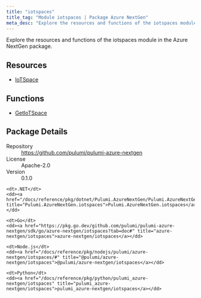 ```yaml
---
title: "iotspaces"
title_tag: "Module iotspaces | Package Azure NextGen"
meta_desc: "Explore the resources and functions of the iotspaces module in the Azure NextGen package."
---
```


<!-- WARNING: this file was generated by Pulumi Docs Generator. -->
<!-- Do not edit by hand unless you're certain you know what you are doing! -->

Explore the resources and functions of the iotspaces module in the Azure NextGen package.

<h2 id="resources">Resources</h2>
<ul class="api">
    <li><a href="iotspace" title="IoTSpace"><span class="symbol resource"></span>IoTSpace</a></li>
</ul>

<h2 id="functions">Functions</h2>
<ul class="api">
    <li><a href="getiotspace" title="GetIoTSpace"><span class="symbol function"></span>GetIoTSpace</a></li>
</ul>

<h2 id="package-details">Package Details</h2>
<dl class="package-details">
	<dt>Repository</dt>
	<dd><a href="https://github.com/pulumi/pulumi-azure-nextgen">https://github.com/pulumi/pulumi-azure-nextgen</a></dd>
	<dt>License</dt>
	<dd>Apache-2.0</dd>
	<dt>Version</dt>
	<dd>0.1.0</dd>
</dl>



<dl class="tabular">

    <dt>.NET</dt>
    <dd><a href="/docs/reference/pkg/dotnet/Pulumi.AzureNextGen/Pulumi.AzureNextGen.iotspaces.html" title="Pulumi.AzureNextGen.iotspaces">Pulumi.AzureNextGen.iotspaces</a></dd>

    <dt>Go</dt>
    <dd><a href="https://pkg.go.dev/github.com/pulumi/pulumi-azure-nextgen/sdk/go/azure-nextgen/iotspaces?tab=doc#" title="azure-nextgen/iotspaces">azure-nextgen/iotspaces</a></dd>

    <dt>Node.js</dt>
    <dd><a href="/docs/reference/pkg/nodejs/pulumi/azure-nextgen/iotspaces/#" title="@pulumi/azure-nextgen/iotspaces">@pulumi/azure-nextgen/iotspaces</a></dd>

    <dt>Python</dt>
    <dd><a href="/docs/reference/pkg/python/pulumi_azure-nextgen/iotspaces" title="pulumi_azure-nextgen/iotspaces">pulumi_azure-nextgen/iotspaces</a></dd>

</dl>

